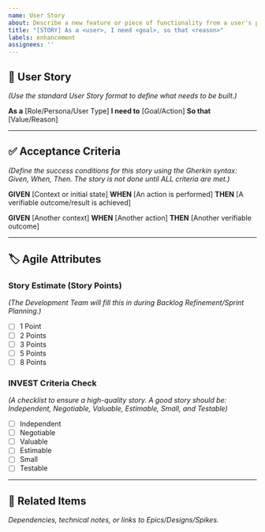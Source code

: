 ```yaml
---
name: User Story
about: Describe a new feature or piece of functionality from a user's perspective.
title: "[STORY] As a <user>, I need <goal>, so that <reason>"
labels: enhancement
assignees: ''
---
```


## 📝 User Story
*(Use the standard User Story format to define what needs to be built.)*

**As a** [Role/Persona/User Type]
**I need to** [Goal/Action]
**So that** [Value/Reason]

---

## ✅ Acceptance Criteria
*(Define the success conditions for this story using the Gherkin syntax: Given, When, Then. The story is not done until ALL criteria are met.)*

**GIVEN** [Context or initial state]
**WHEN** [An action is performed]
**THEN** [A verifiable outcome/result is achieved]

**GIVEN** [Another context]
**WHEN** [Another action]
**THEN** [Another verifiable outcome]

---

## 🏷️ Agile Attributes

### Story Estimate (Story Points)
*(The Development Team will fill this in during Backlog Refinement/Sprint Planning.)*
- [ ] 1 Point
- [ ] 2 Points
- [ ] 3 Points
- [ ] 5 Points
- [ ] 8 Points

### INVEST Criteria Check
*(A checklist to ensure a high-quality story. A good story should be: Independent, Negotiable, Valuable, Estimable, Small, and Testable)*
- [ ] Independent
- [ ] Negotiable
- [ ] Valuable
- [ ] Estimable
- [ ] Small
- [ ] Testable

---

## 🔗 Related Items
*Dependencies, technical notes, or links to Epics/Designs/Spikes.*
